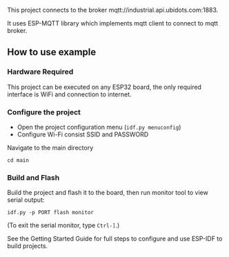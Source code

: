 This project connects to the broker mqtt://industrial.api.ubidots.com:1883.

It uses ESP-MQTT library which implements mqtt client to connect to mqtt broker.

## How to use example

### Hardware Required

This project can be executed on any ESP32 board, the only required interface is WiFi and connection to internet.

### Configure the project

* Open the project configuration menu (`idf.py menuconfig`)
* Configure Wi-Fi consist SSID and PASSWORD

Navigate to the main directory

```
cd main
```

### Build and Flash

Build the project and flash it to the board, then run monitor tool to view serial output:

```
idf.py -p PORT flash monitor
```

(To exit the serial monitor, type ``Ctrl-]``.)

See the Getting Started Guide for full steps to configure and use ESP-IDF to build projects.

